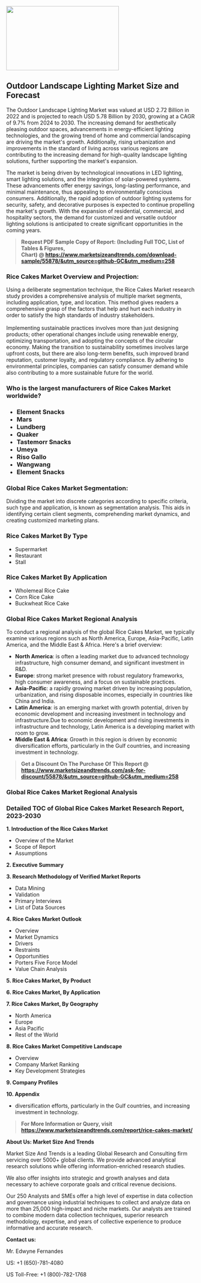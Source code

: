 <p><img class="alignnone size-medium wp-image-20088" src="https://ffe5etoiles.com/wp-content/uploads/2024/12/MST1-300x171.png" alt="" width="300" height="171" /></p><h2>Outdoor Landscape Lighting Market Size and Forecast</h2><p>The Outdoor Landscape Lighting Market was valued at USD 2.72 Billion in 2022 and is projected to reach USD 5.78 Billion by 2030, growing at a CAGR of 9.7% from 2024 to 2030. The increasing demand for aesthetically pleasing outdoor spaces, advancements in energy-efficient lighting technologies, and the growing trend of home and commercial landscaping are driving the market's growth. Additionally, rising urbanization and improvements in the standard of living across various regions are contributing to the increasing demand for high-quality landscape lighting solutions, further supporting the market's expansion.</p><p>The market is being driven by technological innovations in LED lighting, smart lighting solutions, and the integration of solar-powered systems. These advancements offer energy savings, long-lasting performance, and minimal maintenance, thus appealing to environmentally conscious consumers. Additionally, the rapid adoption of outdoor lighting systems for security, safety, and decorative purposes is expected to continue propelling the market's growth. With the expansion of residential, commercial, and hospitality sectors, the demand for customized and versatile outdoor lighting solutions is anticipated to create significant opportunities in the coming years.</p></p><blockquote id="" class=""><strong>Request PDF Sample Copy of Report: (Including Full TOC, List of Tables &amp; Figures, Chart)&nbsp;@&nbsp;<strong><a href="https://www.marketsizeandtrends.com/download-sample/55878/&utm_source=github-GC&utm_medium=258" target="_blank">https://www.marketsizeandtrends.com/download-sample/55878/&utm_source=github-GC&utm_medium=258</a></strong></strong></blockquote><h3 id="" class="">Rice Cakes Market&nbsp;Overview and Projection:</h3><p id="" class="">Using a deliberate segmentation technique, the Rice Cakes Market research study provides a comprehensive analysis of multiple market segments, including application, type, and location. This method gives readers a comprehensive grasp of the factors that help and hurt each industry in order to satisfy the high standards of industry stakeholders. <br /> <br />Implementing sustainable practices involves more than just designing products; other operational changes include using renewable energy, optimizing transportation, and adopting the concepts of the circular economy. Making the transition to sustainability sometimes involves large upfront costs, but there are also long-term benefits, such improved brand reputation, customer loyalty, and regulatory compliance. By adhering to environmental principles, companies can satisfy consumer demand while also contributing to a more sustainable future for the world.</p><h3 id="" class="">Who is the largest manufacturers of&nbsp;Rice Cakes Market worldwide?</h3><h3 class=""><p><ul><li>Element Snacks </li><li> Mars </li><li> Lundberg </li><li> Quaker </li><li> Tastemorr Snacks </li><li> Umeya </li><li> Riso Gallo </li><li> Wangwang </li><li> Element Snacks</li></ul></p></h3><h3 id="" class="">Global&nbsp;Rice Cakes Market Segmentation:</h3><p id="" class="">Dividing the market into discrete categories according to specific criteria, such type and application, is known as segmentation analysis. This aids in identifying certain client segments, comprehending market dynamics, and creating customized marketing plans.</p><h3 id="" class="">Rice Cakes Market&nbsp;By Type</h3><p><p><ul><li>Supermarket </li><li> Restaurant </li><li> Stall</p></li></ul></p></p><h3 id="" class="">Rice Cakes Market&nbsp;By Application</h3><p class=""><p><ul><li>Wholemeal Rice Cake </li><li> Corn Rice Cake </li><li> Buckwheat Rice Cake</li></ul></p></p><h3 id="" class="">Global Rice Cakes Market Regional Analysis</h3><p id="" class="">To conduct a regional analysis of the global Rice Cakes Market, we typically examine various regions such as North America, Europe, Asia-Pacific, Latin America, and the Middle East &amp; Africa. Here's a brief overview:</p><ul><li><strong>North America</strong>: is often a leading market due to advanced technology infrastructure, high consumer demand, and significant investment in R&amp;D.</li><li><strong>Europe</strong>: strong market presence with robust regulatory frameworks, high consumer awareness, and a focus on sustainable practices.</li><li><strong>Asia-Pacific</strong>: a rapidly growing market driven by increasing population, urbanization, and rising disposable incomes, especially in countries like China and India.</li><li><strong>Latin America</strong>: is an emerging market with growth potential, driven by economic development and increasing investment in technology and infrastructure.Due to economic development and rising investments in infrastructure and technology, Latin America is a developing market with room to grow.</li><li><strong>Middle East &amp; Africa</strong>: Growth in this region is driven by economic diversification efforts, particularly in the Gulf countries, and increasing investment in technology.</li></ul><blockquote id="" class=""><strong>Get a Discount On The Purchase Of This Report @ <strong><a href="https://www.marketsizeandtrends.com/ask-for-discount/55878/&utm_source=github-GC&utm_medium=258" target="_blank">https://www.marketsizeandtrends.com/ask-for-discount/55878/&utm_source=github-GC&utm_medium=258</a></strong></strong></blockquote><h3 id="" class="">Global Rice Cakes Market Regional Analysis</h3><h3 id="" class="">Detailed TOC of Global Rice Cakes Market Research Report, 2023-2030</h3><p id="" class=""><strong>1. Introduction of the Rice Cakes Market</strong></p><ul><li>Overview of the Market</li><li>Scope of Report</li><li>Assumptions</li></ul><p id="" class=""><strong>2. Executive Summary</strong></p><p id="" class=""><strong>3. Research Methodology of Verified Market Reports</strong></p><ul><li>Data Mining</li><li>Validation</li><li>Primary Interviews</li><li>List of Data Sources</li></ul><p id="" class=""><strong>4. Rice Cakes Market Outlook</strong></p><ul><li>Overview</li><li>Market Dynamics</li><li>Drivers</li><li>Restraints</li><li>Opportunities</li><li>Porters Five Force Model</li><li>Value Chain Analysis</li></ul><p id="" class=""><strong>5. Rice Cakes Market, By Product</strong></p><p id="" class=""><strong>6. Rice Cakes Market, By Application</strong></p><p id="" class=""><strong>7. Rice Cakes Market, By Geography</strong></p><ul><li>North America</li><li>Europe</li><li>Asia Pacific</li><li>Rest of the World</li></ul><p id="" class=""><strong>8. Rice Cakes Market Competitive Landscape</strong></p><ul><li>Overview</li><li>Company Market Ranking</li><li>Key Development Strategies</li></ul><p id="" class=""><strong>9. Company Profiles</strong></p><p id="" class=""><strong>10. Appendix</strong></p><ul><li>diversification efforts, particularly in the Gulf countries, and increasing investment in technology.</li></ul><blockquote id="" class=""><strong>For More Information or Query, visit <strong><strong><a href="https://www.marketsizeandtrends.com/report/rice-cakes-market/" target="_blank">https://www.marketsizeandtrends.com/report/rice-cakes-market/</a></strong></strong></strong></blockquote><p id="" class=""><strong>About Us: Market Size And Trends</strong></p><p id="" class="">Market Size And Trends is a leading Global Research and Consulting firm servicing over 5000+ global clients. We provide advanced analytical research solutions while offering information-enriched research studies.</p><p id="" class="">We also offer insights into strategic and growth analyses and data necessary to achieve corporate goals and critical revenue decisions.</p><p id="" class="">Our 250 Analysts and SMEs offer a high level of expertise in data collection and governance using industrial techniques to collect and analyze data on more than 25,000 high-impact and niche markets. Our analysts are trained to combine modern data collection techniques, superior research methodology, expertise, and years of collective experience to produce informative and accurate research.</p><p id="" class=""><strong>Contact us:</strong></p><p id="" class="">Mr. Edwyne Fernandes</p><p id="" class="">US: +1 (650)-781-4080</p><p id="" class="">US Toll-Free: +1 (800)-782-1768</p>
